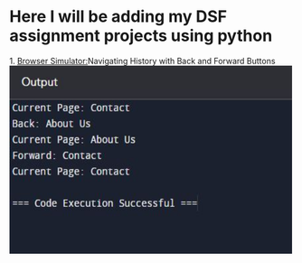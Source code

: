<h1>Here I will be adding my DSF assignment projects using python</h1>
1. <a href="Browser Simulator.py">Browser Simulator:</a>Navigating History with Back and Forward Buttons
<img src="BrowserSimulatorOutput.JPG" width="500" height="333">

